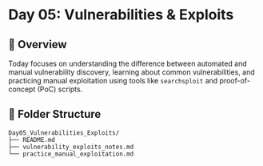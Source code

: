 # Day 05: Vulnerabilities & Exploits

## 📘 Overview
Today focuses on understanding the difference between automated and manual vulnerability discovery, learning about common vulnerabilities, and practicing manual exploitation using tools like `searchsploit` and proof-of-concept (PoC) scripts.

## 📂 Folder Structure
```
Day05_Vulnerabilities_Exploits/
├── README.md
├── vulnerability_exploits_notes.md
└── practice_manual_exploitation.md
```
